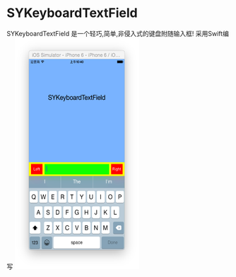 # SYKeyboardTextField
SYKeyboardTextField 是一个轻巧,简单,非侵入式的键盘附随输入框! 采用Swift编写 
<img src="https://github.com/441088327/SYKeyboardTextField/blob/master/Snip20150129_1.png" width="281" height="522" />
